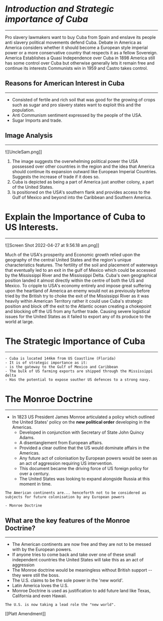  # *Introduction and Strategic importance of Cuba*
---
Pro slavery lawmakers want to buy Cuba from Spain and enslave its people anti slavery political movements defend Cuba. Debate in America as America considers whether it should become a European style imperial power or a more conservative country that respects it as a fellow Sovereign. America Establishes a Quasi Independence over Cuba in 1898 America still has some control over Cuba but otherwise generally lets it remain free and continue its interests Communists win in 1959 and Castro takes control. 

## Reasons for American Interest in Cuba
---
- Consisted of fertile and rich soil that was good for the growing of crops such as sugar and pro slavery states want to exploit this and the population.
- Anti Communism sentiment expressed by the people of the USA. 
- Sugar Imports and trade. 

## Image Analysis
---
![[UncleSam.png]]

1. The image suggests the overwhelming political power the USA possessed over other countries in the region and the idea that America should continue its expansion outward like European Imperial Countries. Suggests the increase of trade if it does so.  
2. Cuba is depicted as being a part of America just another colony, a part of the United States. 
3. Is positioned on the USA's southern flank and provides access to the Gulf of Mexico and beyond into the Caribbean and Southern America. 
# Explain the Importance of Cuba to US Interests. 
---

![[Screen Shot 2022-04-27 at 9.56.18 am.png]]

Much of the USA's prosperity and Economic growth relied upon the geography of the central United States and the region's unique characteristics features. The fertility of the soil and placement of waterways that eventually led to an exit in the gulf of Mexico which could be accessed by the Mississippi River and the Mississippi Delta. Cuba's own geographical position landed it almost directly within the centre of both the US and Mexico. To cripple to USA's economy entirely and impose great suffering upon the heartland of America an enemy would not as previously before tried by the British try to choke the exit of the Mississippi River as it was heavily within American Territory rather it could use Cuba's strategic position and block off the exit to the Atlantic ocean creating a chokepoint and blocking off the US from any further trade. Causing severe logistical issues for the United States as it failed to export any of its produce to the world at large. 

# The Strategic Importance of Cuba
---
	- Cuba is located 144km from US Coastline (Florida)
	- It is of strategic importance as it:
	- is the gateway to the Gulf of Mexico and Caribbean
	- The bulk of US farming exports are shipped through the Mississippi delta
	- Has the potential to expose souther US defences to a strong navy. 

# The Monroe Doctrine
---
- In 1823 US President James Monroe articulated a policy which outlined the United States' policy on the **new political order** developing in the Americas. 
	- Developed in conjunction with Secretary of State John Quincy Adams.
	- A disentanglement from European affairs. 
	- Provided a clear outline that the US would dominate affairs in the Americas.
	- Any future act of colonisation by European powers would be seen as an act of aggression requiring US intervention. 
	- This document became the driving force of US foreign policy for over a century. 
	- The United States was looking to expand alongside Russia at this moment in time. 

```
The American continents are... henceforth not to be considered as subjects for future colonisation by any European powers

- Monroe Doctrine 
```


## What are the key features of the Monroe Doctrine?
---
- The American continents are now free and they are not to be messed with by the European powers. 
- If anyone tries to come back and take over one of these small independent countries the United States will take this as an act of aggression 
- The Monroe doctrine would be meaningless without British support -- they were still the boss. 
- The U.S. claims to be the sole power in the 'new world'. 
- Latin America loves the U.S.
- Monroe Doctrine is used as justification to add future land like Texas, California and even Hawaii. 

```
The U.S. is now taking a lead role the "new world".
``` 


[[Platt Amendment]]

